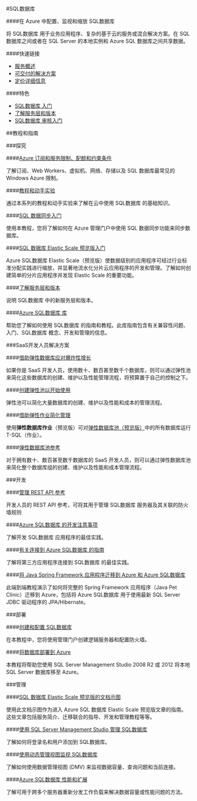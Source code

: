 <properties linkid="dev-net-sql-database" urlDisplayName="Windows Azure SQL数据库" pageTitle="SQL数据库 - Azure 微软云" metaKeywords="SQL数据库,SQL Database,Azure SQL Database,配置,监视,缩放,同步,Elastic Scale,Spring Framework,迁移" description="在 Azure 中配置、监视和缩放 SQL数据库。将 SQL数据库 用于业务应用程序、复杂的基于云的服务或混合解决方案。在 SQL 数据库之间或者在 SQL Server 的本地实例和 Azure SQL 数据库之间共享数据。" metaCanonical="" services="SQL数据库" documentationCenter="Services" title="Configure, monitor, and scale your SQL数据库s in Azure" authors="" solutions="" manager="" editor="" />
<tags ms.service="SQL数据库"
    ms.date=""
    wacn.date=""
    />


#SQL数据库

####在 Azure 中配置、监视和缩放 SQL数据库

将 SQL数据库 用于业务应用程序、复杂的基于云的服务或混合解决方案。在 SQL 数据库之间或者在 SQL Server 的本地实例和 Azure SQL 数据库之间共享数据。

####快速链接

-   [服务概述](/home/features/sql-database)
-   [可交付的解决方案](/zh-cn/solutions/data-management)
-   [定价详细信息](/home/features/sql-database/#price)

####特色

-   [SQL数据库 入门](/zh-cn/documentation/articles/sql-database-get-started)
-   [了解服务层和版本](http://msdn.microsoft.com/zh-cn/library/azure/fea26432-7462-48a0-b58d-a6e3e36da165)
-   [SQL数据库 审核入门](/zh-cn/documentation/articles/sql-database-auditing-get-started)

##教程和指南

###探究

####[Azure 订阅和服务限制、配额和约束条件](/zh-cn/documentation/articles/azure-subscription-service-limits)

了解订阅、Web Workers、虚拟机、网络、存储以及 SQL 数据库最常见的 Windows Azure 限制。

####[教程和动手实验](http://msdn.microsoft.com/zh-cn/library/azure/hh778415.aspx)

通过本系列的教程和动手实验来了解在云中使用 SQL数据库 的基础知识。

####[SQL 数据同步入门](/zh-cn/documentation/articles/sql-database-get-started-sql-data-sync)

使用本教程，您将了解如何在 Azure 管理门户中使用 SQL 数据同步功能来同步数据库。

####[SQL 数据库 Elastic Scale 预览版入门](/zh-cn/documentation/articles/sql-database-elastic-scale-get-started)

Azure SQL数据库 Elastic Scale（预览版）使数据级别的应用程序可经过行业标准分配实践进行缩放，并显著地流水化分片云应用程序的开发和管理。了解如何创建简单的分片应用程序并发现 Elastic Scale 的重要功能。

####[了解服务层和版本](http://msdn.microsoft.com/zh-cn/library/azure/fea26432-7462-48a0-b58d-a6e3e36da165)

说明 SQL数据库 中的新服务层和版本。

####[Azure SQL数据库 库](http://msdn.microsoft.com/zh-cn/library/azure/ee336279.aspx?amp;clcid=0x804)

帮助您了解如何使用 SQL数据库 的指南和教程。此库指南包含有关兼容性问题、入门、SQL数据库 概念、开发和管理的信息。
  
###SaaS开发人员解决方案

####[借助弹性数据库应对爆炸性增长](sql-database-elastic-pool)  

如果你是 SaaS 开发人员，使用数十、数百甚至数千个数据库，则可以通过弹性池来简化这些数据库的创建、维护以及性能管理流程，将预算置于自己的控制之下。  

####[创建弹性池以开始使用](sql-database-elastic-pool-portal)  

弹性池可以简化大量数据库的创建、维护以及性能和成本的管理流程。  

####[借助弹性作业简化管理](sql-database-elastic-jobs-overview)  

使用**弹性数据库作业**（预览版）可对[弹性数据库池（预览版）](sql-database-elastic-pool)中的所有数据库运行 T-SQL（作业）。  

####[弹性数据库池参考](sql-database-elastic-pool-reference)  

对于拥有数十、数百甚至数千数据库的 SaaS 开发人员，则可以通过弹性数据库池来简化整个数据库组的创建、维护以及性能和成本管理流程。  

<!--####[弹性数据库工具](sql-database-elastic-scale-documentation-map)-->  

###开发

####[管理 REST API 参考](http://msdn.microsoft.com/zh-cn/library/azure/dn505719?amp;clcid=0x804)

开发人员的 REST API 参考，可将其用于管理 SQL数据库 服务器及其关联的防火墙规则

####[Azure SQL数据库 的开发注意事项](http://msdn.microsoft.com/zh-cn/library/azure/ee730903.aspx?amp;clcid=0x804)

了解开发 SQL数据库 应用程序的最佳实践。

####[有关连接到 Azure SQL数据库 的指南](http://msdn.microsoft.com/zh-cn/library/azure/ee336282.aspx?amp;clcid=0x804)

了解将第三方应用程序连接到 SQL数据库 的最佳实践。

####[将 Java Spring Framework 应用程序迁移到 Azure 和 Azure SQL数据库](http://petclinic.cloudapp.net)

此端到端教程演示了如何将完整的 Spring Framework 应用程序（Java Pet Clinic）迁移到 Azure，包括将 Azure SQL数据库 用于使用最新 SQL Server JDBC 驱动程序的 JPA/Hibernate。

###部署

####[创建和配置 SQL数据库](/zh-cn/documentation/articles/sql-database-create-configure)

在本教程中，您将使用管理门户创建逻辑服务器和配置防火墙。

####[将数据库部署到 Azure](/zh-cn/documentation/articles/sql-database-deploy)

本教程将帮助您使用 SQL Server Management Studio 2008 R2 或 2012 将本地 SQL Server 数据库移至 Azure。

###管理

####[SQL 数据库 Elastic Scale 预览版的文档示图](/zh-cn/documentation/articles/sql-database-elastic-scale-documentation-map)

使用此文档示图作为进入 Azure SQL 数据库 Elastic Scale 预览版文章的指南。这些文章包括服务简介、迁移联合的指导、开发和管理教程等等。

####[使用 SQL Server Management Studio 管理 SQL数据库](/zh-cn/documentation/articles/sql-database-manage-azure-ssms)

了解如何将登录名和用户添加到 SQL数据库。

####[使用动态管理视图监视 SQL数据库](http://msdn.microsoft.com/library/azure/ff394114.aspx?amp;clcid=0x804)

了解如何使用数据管理视图 (DMV) 来监视数据容量、查询问题和当前连接。

####[Azure SQL数据库 性能和扩展](http://go.microsoft.com/fwlink/p/?linkid=397217&amp;clcid=0x804)

了解可用于跨多个服务器重新分发工作负载来解决数据容量或性能问题的方法。


